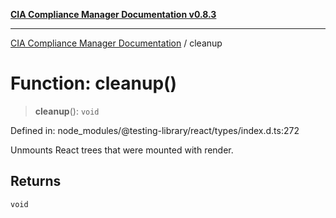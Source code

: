 [**CIA Compliance Manager Documentation v0.8.3**](../README.md)

***

[CIA Compliance Manager Documentation](../globals.md) / cleanup

# Function: cleanup()

> **cleanup**(): `void`

Defined in: node\_modules/@testing-library/react/types/index.d.ts:272

Unmounts React trees that were mounted with render.

## Returns

`void`
